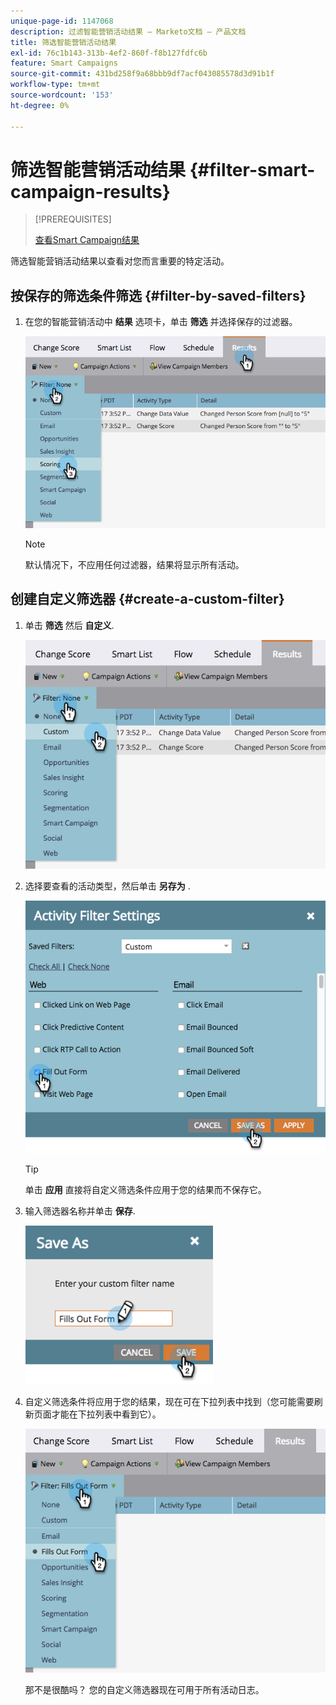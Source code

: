 ```yaml
---
unique-page-id: 1147068
description: 过滤智能营销活动结果 — Marketo文档 — 产品文档
title: 筛选智能营销活动结果
exl-id: 76c1b143-313b-4ef2-860f-f8b127fdfc6b
feature: Smart Campaigns
source-git-commit: 431bd258f9a68bbb9df7acf043085578d3d91b1f
workflow-type: tm+mt
source-wordcount: '153'
ht-degree: 0%

---
```


# 筛选智能营销活动结果 {#filter-smart-campaign-results}

>[!PREREQUISITES]
>
>[查看Smart Campaign结果](/help/marketo/product-docs/core-marketo-concepts/smart-campaigns/smart-campaign-data/view-smart-campaign-results.md)

筛选智能营销活动结果以查看对您而言重要的特定活动。

## 按保存的筛选条件筛选 {#filter-by-saved-filters}

1. 在您的智能营销活动中 **结果** 选项卡，单击 **筛选** 并选择保存的过滤器。

   ![](assets/resultsfilter-hands.png)

   >[!NOTE]
   >
   >默认情况下，不应用任何过滤器，结果将显示所有活动。

## 创建自定义筛选器 {#create-a-custom-filter}

1. 单击 **筛选** 然后 **自定义**.

   ![](assets/filterscustom-hands.png)

1. 选择要查看的活动类型，然后单击 **另存为** .

   ![](assets/activityfiltersettings-hands.png)

   >[!TIP]
   >
   >单击 **应用** 直接将自定义筛选条件应用于您的结果而不保存它。

1. 输入筛选器名称并单击 **保存**.

   ![](assets/saveasfilter-hands.png)

1. 自定义筛选条件将应用于您的结果，现在可在下拉列表中找到（您可能需要刷新页面才能在下拉列表中看到它）。

   ![](assets/customfilter-hands.png)

   那不是很酷吗？ 您的自定义筛选器现在可用于所有活动日志。
